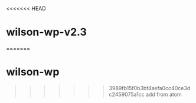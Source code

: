 <<<<<<< HEAD
# wilson-wp-v2.3
=======
# wilson-wp
>>>>>>> 3989fb15f0b3bf4aefa0cc40ce3dc2459075a1cc
add from atom
